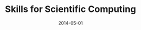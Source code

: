 ---
title: "Skills for Scientific Computing"
collection: talks
permalink: /talks/2014-05-01-Skills-for-Scientific-Computing
location: "Hamilton, ON, Canada"
type: Invited Presentation
date: 2014-05-01
venue: 'Software Carpentry Workshop, Department of Physics &amp; Astronomy, McMaster University'
paperurl: 'https://gdevenyi.github.io/2014-05-05-mcmaster/'
citation: 'Wilson, G W, <b>Devenyi, Gabriel A</b>, &quot;<i>Skills for Scientific Computing</i>.&quot; Software Carpentry Workshop, Department of Physics &amp;amp; Astronomy, McMaster University, 2014.'
---